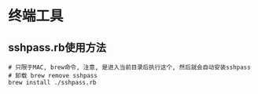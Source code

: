 # 终端工具

## sshpass.rb使用方法

```
# 只限于MAC, brew命令, 注意, 是进入当前目录后执行这个, 然后就会自动安装sshpass
# 卸载 brew remove sshpass
brew install ./sshpass.rb
```
